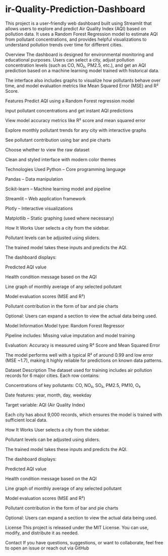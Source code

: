 # ir-Quality-Prediction-Dashboard
This project is a user-friendly web dashboard built using Streamlit that allows users to explore and predict Air Quality Index (AQI) based on pollution data. It uses a Random Forest Regression model to estimate AQI from pollutant concentrations, and provides helpful visualizations to understand pollution trends over time for different cities.

Overview
The dashboard is designed for environmental monitoring and educational purposes. Users can select a city, adjust pollution concentration levels (such as CO, NO₂, PM2.5, etc.), and get an AQI prediction based on a machine learning model trained with historical data.

The interface also includes graphs to visualize how pollutants behave over time, and model evaluation metrics like Mean Squared Error (MSE) and R² Score.

Features
Predict AQI using a Random Forest regression model

Input pollutant concentrations and get instant AQI predictions

View model accuracy metrics like R² score and mean squared error

Explore monthly pollutant trends for any city with interactive graphs

See pollutant contribution using bar and pie charts

Choose whether to view the raw dataset

Clean and styled interface with modern color themes

Technologies Used
Python – Core programming language

Pandas – Data manipulation

Scikit-learn – Machine learning model and pipeline

Streamlit – Web application framework

Plotly – Interactive visualizations

Matplotlib – Static graphing (used where necessary)

How It Works
User selects a city from the sidebar.

Pollutant levels can be adjusted using sliders.

The trained model takes these inputs and predicts the AQI.

The dashboard displays:

Predicted AQI value

Health condition message based on the AQI

Line graph of monthly average of any selected pollutant

Model evaluation scores (MSE and R²)

Pollutant contribution in the form of bar and pie charts

Optional: Users can expand a section to view the actual data being used.

Model Information
Model type: Random Forest Regressor

Pipeline includes: Missing value imputation and model training

Evaluation: Accuracy is measured using R² Score and Mean Squared Error

The model performs well with a typical R² of around 0.99 and low error (MSE ~1.7), making it highly reliable for predictions on known data patterns.

Dataset Description
The dataset used for training includes air pollution records for 6 major cities. Each row contains:

Concentrations of key pollutants: CO, NO₂, SO₂, PM2.5, PM10, O₃

Date features: year, month, day, weekday

Target variable: AQI (Air Quality Index)

Each city has about 9,000 records, which ensures the model is trained with sufficient local data.

How It Works
User selects a city from the sidebar.

Pollutant levels can be adjusted using sliders.

The trained model takes these inputs and predicts the AQI.

The dashboard displays:

Predicted AQI value

Health condition message based on the AQI

Line graph of monthly average of any selected pollutant

Model evaluation scores (MSE and R²)

Pollutant contribution in the form of bar and pie charts

Optional: Users can expand a section to view the actual data being used.

License
This project is released under the MIT License. You can use, modify, and distribute it as needed.

Contact
If you have questions, suggestions, or want to collaborate, feel free to open an issue or reach out via GitHub

